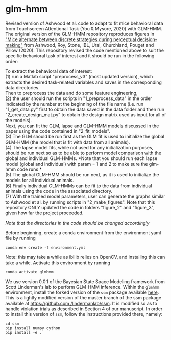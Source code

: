 # glm-hmm
Revised version of Ashwood et al. code to adapt to fit mice behavioral data from Touchscreen Attentional Task (You & Mysore, 2020) with
GLM-HMM. The original version of the GLM-HMM repository reproduces figures in ["Mice alternate between discrete strategies
 during perceptual decision-making"](https://www.biorxiv.org/content/10.1101/2020.10.19.346353v4.full.pdf) from Ashwood, Roy, Stone, IBL, Urai, Churchland, Pouget and Pillow (2020). This repository revised the code mentioned above to suit the specific behavioral task of interest and it should be run in the following order:

To extract the behavioral data of interest: <br />
 (1) run a Matlab script "preprocess_v3" (most updated version), which extracts the desired task-related variables
and saves in the corresponding data directories. <br />
Then to preprocess the data and do some feature engineering,<br /> 
 (2) the user should run the scripts in "1_preprocess_data" in the order indicated by the number at the beginning of the file name (i.e. run "1_get_data.py" first to obtain the data saved in the data folder and then run "2_create_design_mat.py" to obtain the design matrix used as input for all of the models). <br />
Next, you can fit the GLM, lapse and GLM-HMM models discussed in the paper using the code contained in "2_fit_models".  <br />
 (3) The GLM should be run first as the GLM fit is used to initialize the global GLM-HMM (the model that is fit with data from all animals). <br />
 (4) The lapse model fits, while not used for any initialization purposes, should be run next so as to be able to perform model comparison with the global and individual GLM-HMMs. *Note that you should run each lapse model (global and individual) with param = 1 and 2 to make sure the glm-hmm code runs * <br />
 (5) The global GLM-HMM should be run next, as it is used to initialize the models for all individual animals.  <br />
 (6) Finally individual GLM-HMMs can be fit to the data from individual animals using the code in the associated directory. <br />
 (7) With the trained model parameters, user can generate the graphs similar to Ashwood et al. by running scripts in "2_make_figures". Note that this repository ONLY updated the code in folders "figure_2" and "figure_3", given how far the project proceeded. <br />

*Note that the directories in the code should be changed accordingly*

Before beginning, create a conda environment from the environment yaml file by running 
```
conda env create -f environment.yml
```
Note: this may take a while as ibllib relies on OpenCV, and installing
 this can take a while.  Activate this
 environment by running 
 ```
 conda activate glmhmm
```

We use version 0.0.1 of the Bayesian State Space Modeling framework from
 Scott Linderman's lab to perform GLM-HMM inference.  Within the `glmhmm
 ` environment, install the forked version of the `ssm` package available 
  [here](https://github.com/zashwood/ssm).  This is a lightly modified
   version of
   the
  master branch of the ssm package available at [https://github.com
  /lindermanlab/ssm](https://github.com/lindermanlab/ssm).  It is modified so as to handle violation trials as
   described in Section 4 of our manuscript.  In order to install this
    version of `ssm`, follow the instructions provided there, namely: 
    
```
cd ssm
pip install numpy cython
pip install -e .
```
